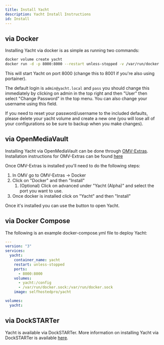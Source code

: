 ```yaml
---
title: Install Yacht
description: Yacht Install Instructions
id: Install
---
```


## via Docker

Installing Yacht via docker is as simple as running two commands:

```bash
docker volume create yacht
docker run -d -p 8000:8000 --restart unless-stopped -v /var/run/docker.sock:/var/run/docker.sock -v yacht:/config --name yacht selfhostedpro/yacht
```

This will start Yacht on port 8000 (change this to 8001 if you're also using portainer).

The default login is `admin@yacht.local` and `pass` you should change this immediately by clicking on admin in the top right and then "User" then select "Change Password" in the top menu. You can also change your username using this field.

If you need to reset your password/username to the included defaults, please delete your yacht volume and create a new one (you will lose all of your configurations so be sure to backup when you make changes).

## via OpenMediaVault

Installing Yacht via OpenMediaVault can be done through [OMV-Extras](https://omv-extras.org/). Installation instructions for OMV-Extras can be found [here](https://forum.openmediavault.org/index.php?thread/5549-omv-extras-org-plugin/)

Once OMV-Extras is installed you'll need to do the following steps:

1. In OMV go to OMV-Extras -> Docker
2. Click on "Docker" and then "Install"
   1. (Optional) Click on advanced under "Yacht (Alpha)" and select the port you want to use.
3. Once docker is installed click on "Yacht" and then "Install"

Once it's installed you can use the button to open Yacht.

## via Docker Compose

The following is an example docker-compose.yml file to deploy Yacht:

```yaml title="docker-compose.yml"
---
version: "3"
services:
  yacht:
    container_name: yacht
    restart: unless-stopped
    ports:
      - 8000:8000
    volumes:
      - yacht:/config
      - /var/run/docker.sock:/var/run/docker.sock
    image: selfhostedpro/yacht

volumes:
  yacht:
```

## via DockSTARTer

Yacht is available via DockSTARTer. More information on installing Yacht via DockSTARTer is available [here](https://dockstarter.com/).
